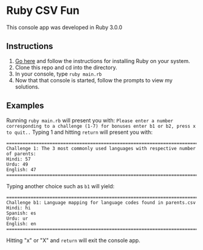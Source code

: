 # Ruby CSV Fun

This console app was developed in Ruby 3.0.0

## Instructions
1. [Go here](https://www.ruby-lang.org/en/documentation/installation/) and follow the instructions for installing Ruby on your system.
2. Clone this repo and cd into the directory.
3. In your console, type `ruby main.rb`
4. Now that that console is started, follow the prompts to view my solutions.

## Examples
Running `ruby main.rb` will present you with:
`Please enter a number corresponding to a challenge (1-7) for bonuses enter b1 or b2, press x to quit..`
Typing 1 and hitting `return` will present you with:
```
================================================================================
Challenge 1: The 3 most commonly used languages with respective number of parents: 
Hindi: 57
Urdu: 49
English: 47
================================================================================
```
Typing another choice such as `b1` will yield:
```
================================================================================
Challenge b1: Language mapping for language codes found in parents.csv
Hindi: hi
Spanish: es
Urdu: ur
English: en
================================================================================
```
Hitting "x" or "X" and `return` will exit the console app.